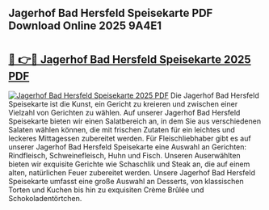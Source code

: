 ## Jagerhof Bad Hersfeld Speisekarte PDF Download Online 2025 9A4E1

# <h2><a href="http://gc6y9i.nevu.top/?p=Jagerhof+Bad+Hersfeld+Speisekarte">🔗 👉🔴 Jagerhof Bad Hersfeld Speisekarte 2025 PDF</a></h2>

[![Jagerhof Bad Hersfeld Speisekarte 2025 PDF](https://i.imgur.com/dBaPXMq.png)](http://gc6y9i.nevu.top/?p=Jagerhof+Bad+Hersfeld+Speisekarte)
Die Jagerhof Bad Hersfeld Speisekarte ist die Kunst, ein Gericht zu kreieren und zwischen einer Vielzahl von Gerichten zu wählen. Auf unserer Jagerhof Bad Hersfeld Speisekarte bieten wir einen Salatbereich an, in dem Sie aus verschiedenen Salaten wählen können, die mit frischen Zutaten für ein leichtes und leckeres Mittagessen zubereitet werden. Für Fleischliebhaber gibt es auf unserer Jagerhof Bad Hersfeld Speisekarte eine Auswahl an Gerichten: Rindfleisch, Schweinefleisch, Huhn und Fisch. Unseren Auserwählten bieten wir exquisite Gerichte wie Schaschlik und Steak an, die auf einem alten, natürlichen Feuer zubereitet werden. Unsere Jagerhof Bad Hersfeld Speisekarte umfasst eine große Auswahl an Desserts, von klassischen Torten und Kuchen bis hin zu exquisiten Crème Brûlée und Schokoladentörtchen.

